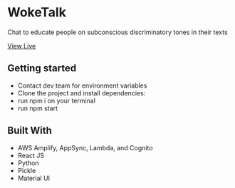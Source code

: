 # WokeTalk
Chat to educate people on subconscious discriminatory tones in their texts

[View Live](https://dev.d25571y6zfxk66.amplifyapp.com/)

## Getting started
- Contact dev team for environment variables
- Clone the project and install dependencies:
- run npm i on your terminal
- run npm start

## Built With

* AWS Amplify, AppSync, Lambda, and Cognito
* React JS
* Python
* Pickle
* Material UI
